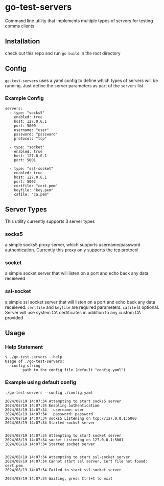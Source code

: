 # go-test-servers

Command line utility that implements multiple types of servers for testing comms clients

## Installation
check out this repo and run `go build` in the root directory

## Config
`go-test-servers` uses a yaml config to define which types of servers will be running.  Just define the server parameters as part of the `servers` list

### Example Config
```
servers:
  - type: "socks5"
    enabled: true
    host: 127.0.0.1
    port: 5000
    username: "user"
    password: "password"
    protocol: "tcp"

  - type: "socket"
    enabled: true
    host: 127.0.0.1
    port: 5001

  - type: "ssl-socket"
    enabled: true
    host: 127.0.0.1
    port: 5002
    certfile: "cert.pem"
    keyfile: "key.pem"
    cafile: "ca.pem"
```

## Server Types
This utility currently supports 3 server types

### socks5
a simple socks5 proxy server, which supports username/password authentication.  Currently this proxy only supports the tcp protocol

### socket
a simple socket server that will listen on a port and echo back any data receieved

### ssl-socket
a simple ssl socket server that will listen on a port and echo back any data receieved. `certfile` and `keyfile` are required parameters.  `cafile` is optional.  Server will use system CA certificates in addition to any custom CA provided

## Usage

### Help Statement
```
$ ./go-test-servers --help
Usage of ./go-test-servers:
  -config string
        path to the config file (default "config.yaml")
```

### Example using default config
```
./go-test-servers --config ./config.yaml

2024/08/19 14:07:34 Attempting to start socks5 server
2024/08/19 14:07:34 Enabling authentication
2024/08/19 14:07:34   username: user
2024/08/19 14:07:34   password: password
2024/08/19 14:07:34 socks5 Listening on tcp://127.0.0.1:5000
2024/08/19 14:07:34 Started socks5 server


2024/08/19 14:07:34 Attempting to start socket server
2024/08/19 14:07:34 socket Listening on 127.0.0.1:5001
2024/08/19 14:07:34 Started socket server


2024/08/19 14:07:34 Attempting to start ssl-socket server
2024/08/19 14:07:34 Cannot start ssl server, Cert file not found: cert.pem
2024/08/19 14:07:34 Failed to start ssl-socket server

2024/08/19 14:07:34 Waiting, press Ctrl+C to exit
```
